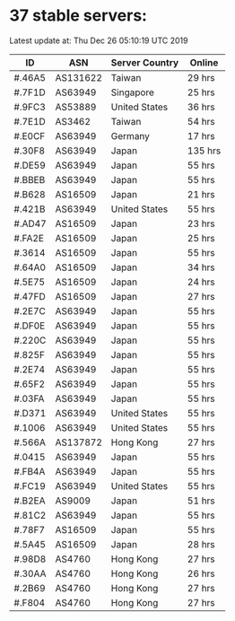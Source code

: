 # 37 stable servers:

Latest update at: Thu Dec 26 05:10:19 UTC 2019

| ID | ASN | Server Country | Online |
| -- | --- | -------------- | ------ |
| #.46A5 | AS131622 | Taiwan | 29 hrs |
| #.7F1D | AS63949 | Singapore | 25 hrs |
| #.9FC3 | AS53889 | United States | 36 hrs |
| #.7E1D | AS3462 | Taiwan | 54 hrs |
| #.E0CF | AS63949 | Germany | 17 hrs |
| #.30F8 | AS63949 | Japan | 135 hrs |
| #.DE59 | AS63949 | Japan | 55 hrs |
| #.BBEB | AS63949 | Japan | 55 hrs |
| #.B628 | AS16509 | Japan | 21 hrs |
| #.421B | AS63949 | United States | 55 hrs |
| #.AD47 | AS16509 | Japan | 23 hrs |
| #.FA2E | AS16509 | Japan | 25 hrs |
| #.3614 | AS16509 | Japan | 55 hrs |
| #.64A0 | AS16509 | Japan | 34 hrs |
| #.5E75 | AS16509 | Japan | 24 hrs |
| #.47FD | AS16509 | Japan | 27 hrs |
| #.2E7C | AS63949 | Japan | 55 hrs |
| #.DF0E | AS63949 | Japan | 55 hrs |
| #.220C | AS63949 | Japan | 55 hrs |
| #.825F | AS63949 | Japan | 55 hrs |
| #.2E74 | AS63949 | Japan | 55 hrs |
| #.65F2 | AS63949 | Japan | 55 hrs |
| #.03FA | AS63949 | Japan | 55 hrs |
| #.D371 | AS63949 | United States | 55 hrs |
| #.1006 | AS63949 | United States | 55 hrs |
| #.566A | AS137872 | Hong Kong | 27 hrs |
| #.0415 | AS63949 | Japan | 55 hrs |
| #.FB4A | AS63949 | Japan | 55 hrs |
| #.FC19 | AS63949 | United States | 55 hrs |
| #.B2EA | AS9009 | Japan | 51 hrs |
| #.81C2 | AS63949 | Japan | 55 hrs |
| #.78F7 | AS16509 | Japan | 55 hrs |
| #.5A45 | AS16509 | Japan | 28 hrs |
| #.98D8 | AS4760 | Hong Kong | 27 hrs |
| #.30AA | AS4760 | Hong Kong | 26 hrs |
| #.2B69 | AS4760 | Hong Kong | 27 hrs |
| #.F804 | AS4760 | Hong Kong | 27 hrs |

